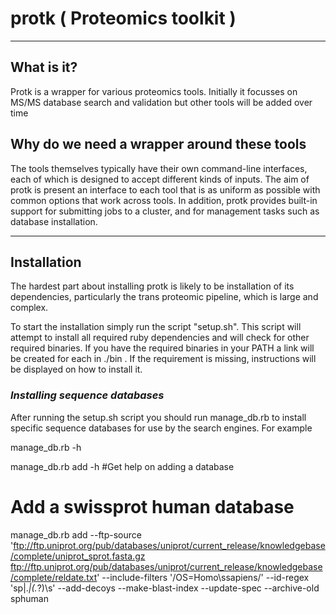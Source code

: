 # protk ( Proteomics toolkit )


***
## What is it?

Protk is a wrapper for various proteomics tools. Initially it focusses on MS/MS database search and validation but other tools will be added over time

## Why do we need a wrapper around these tools

The tools themselves typically have their own command-line interfaces, each of which is designed to accept different kinds of inputs.  The aim of protk is present an interface to each tool that is as uniform as possible with common options that work across tools. In addition, protk provides built-in support for submitting jobs to a cluster, and for management tasks such as database installation. 

***

## Installation

The hardest part about installing protk is likely to be installation of its dependencies, particularly the trans proteomic pipeline, which is large and complex.

To start the installation simply run the script "setup.sh".  This script will attempt to install all required ruby dependencies and will check for other required binaries. If you have the required binaries in your PATH a link will be created for each in ./bin .  If the requirement is missing, instructions will be displayed on how to install it.


### *Installing sequence databases*

After running the setup.sh script you should run manage_db.rb to install specific sequence databases for use by the search engines. For example

   manage_db.rb -h

   manage_db.rb add -h #Get help on adding a database

   # Add a swissprot human database

   manage_db.rb add --ftp-source 'ftp://ftp.uniprot.org/pub/databases/uniprot/current_release/knowledgebase/complete/uniprot_sprot.fasta.gz ftp://ftp.uniprot.org/pub/databases/uniprot/current_release/knowledgebase/complete/reldate.txt' --include-filters '/OS=Homo\ssapiens/' --id-regex 'sp\|.*\|(.*?)\s' --add-decoys --make-blast-index --update-spec --archive-old sphuman

